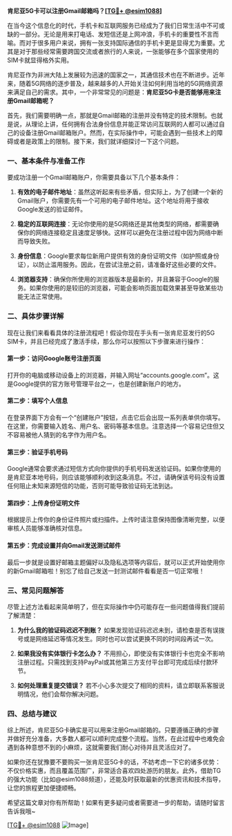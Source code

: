 **肯尼亚5G卡可以注册Gmail邮箱吗？[[TG💪+ @esim1088](https://t.me/s/esim1088)]**

在当今这个信息化的时代，手机卡和互联网服务已经成为了我们日常生活中不可或缺的一部分。无论是用来打电话、发短信还是上网冲浪，手机卡的重要性不言而喻。而对于很多用户来说，拥有一张支持国际通信的手机卡更是显得尤为重要。尤其是对于那些经常需要跨国交流或者旅行的人来说，一张能够在多个国家使用的SIM卡就显得格外实用。

肯尼亚作为非洲大陆上发展较为迅速的国家之一，其通信技术也在不断进步。近年来，随着5G网络的逐步普及，越来越多的人开始关注如何利用当地的5G网络资源来满足自己的需求。其中，一个非常常见的问题是：**肯尼亚5G卡是否能够用来注册Gmail邮箱呢？**

首先，我们需要明确一点，那就是Gmail邮箱的注册并没有特定的技术限制。也就是说，从理论上讲，任何拥有合法身份信息并能正常访问互联网的人都可以通过自己的设备注册Gmail邮箱账户。然而，在实际操作中，可能会遇到一些技术上的障碍或者是政策上的限制。接下来，我们就详细探讨一下这个问题。

### **一、基本条件与准备工作**

要成功注册一个Gmail邮箱账户，你需要具备以下几个基本条件：

1. **有效的电子邮件地址**：虽然这听起来有些矛盾，但实际上，为了创建一个新的Gmail账户，你需要先有一个可用的电子邮件地址。这个地址将用于接收Google发送的验证邮件。
   
2. **稳定的互联网连接**：无论你使用的是5G网络还是其他类型的网络，都需要确保你的网络连接稳定且速度足够快。这样可以避免在注册过程中因为网络中断而导致失败。

3. **身份信息**：Google要求每位新用户提供有效的身份证明文件（如护照或身份证），以防止滥用服务。因此，在尝试注册之前，请准备好这些必要的文件。

4. **浏览器支持**：确保你所使用的浏览器版本是最新的，并且兼容于Google的服务。如果你使用的是较旧的浏览器，可能会影响页面加载效果甚至导致某些功能无法正常使用。

### **二、具体步骤详解**

现在让我们来看看具体的注册流程吧！假设你现在手头有一张肯尼亚发行的5G SIM卡，并且已经完成了激活手续，那么你可以按照以下步骤来进行操作：

#### **第一步：访问Google账号注册页面**
打开你的电脑或移动设备上的浏览器，并输入网址“accounts.google.com”。这是Google提供的官方账号管理平台之一，也是创建新账户的地方。

#### **第二步：填写个人信息**
在登录界面下方会有一个“创建账户”按钮，点击它后会出现一系列表单供你填写。在这里，你需要输入姓名、用户名、密码等基本信息。注意选择一个容易记住但又不容易被他人猜到的名字作为用户名。

#### **第三步：验证手机号码**
Google通常会要求通过短信方式向你提供的手机号码发送验证码。如果你使用的是肯尼亚本地号码，则应该能够顺利收到这条消息。不过，请确保该号码没有设置任何阻止未知来源短信的功能，否则可能导致验证码无法到达。

#### **第四步：上传身份证明文件**
根据提示上传你的身份证件照片或扫描件。上传时请注意保持图像清晰完整，以便审核人员能够准确核对信息。

#### **第五步：完成设置并向Gmail发送测试邮件**
最后一步就是设置好邮箱主题偏好以及隐私选项等内容后，就可以正式开始使用你的新Gmail邮箱啦！别忘了给自己发送一封测试邮件看看是否一切正常哦！

### **三、常见问题解答**

尽管上述方法看起来简单明了，但在实际操作中仍可能存在一些问题值得我们提前了解清楚：

1. **为什么我的验证码迟迟不到账？**
   如果发现验证码迟迟未到，请检查是否有误拨号或是网络延迟等情况发生。同时也可以尝试更换不同的时间段再试一次。

2. **如果我没有实体银行卡怎么办？**
   不用担心，即使没有实体银行卡也完全不影响注册过程。只需找到支持PayPal或其他第三方支付平台即可完成后续付款环节。

3. **如何处理重复提交错误？**
   若不小心多次提交了相同的资料，请立即联系客服说明情况，他们会帮你解决问题。

### **四、总结与建议**

综上所述，肯尼亚5G卡确实是可以用来注册Gmail邮箱的。只要遵循正确的步骤并做好充分准备，大多数人都可以顺利完成整个流程。当然，在此过程中也难免会遇到各种意想不到的小麻烦，这就需要我们耐心对待并且灵活应对了。

如果你还在犹豫要不要购买一张肯尼亚5G卡的话，不妨考虑一下它的诸多优势：不仅价格实惠，而且覆盖范围广，非常适合喜欢四处游历的朋友。此外，借助TG的强大功能（比如@esim1088频道），还能及时获取最新的优惠资讯和技术指导，让您的旅程更加便捷顺畅。

希望这篇文章对你有所帮助！如果有更多疑问或者需要进一步的帮助，请随时留言告诉我哦~

[[TG💪+ @esim1088](https://t.me/s/esim1088) ![Image](https://i.postimg.cc/4NQfJmqS/Snipaste-2025-05-13-00-14-12.png)]